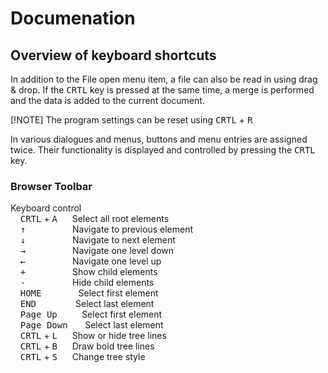 # Documenation

## Overview of keyboard shortcuts
In addition to the File open menu item, a file can also be read in using drag & drop. If the <kbd>CRTL</kbd> key is pressed at the same time, a merge is performed and the data is added to the current document.

 [!NOTE] The program settings can be reset using <kbd>CRTL</kbd> + <kbd>R</kbd>

In various dialogues and menus, buttons and menu entries are assigned twice. Their functionality is displayed and controlled by pressing the <kbd>CRTL</kbd> key.

### Browser Toolbar
Keyboard control<br>
    <kbd>CRTL</kbd> + <kbd>A</kbd>      Select all root elements<br>
    <kbd>&uarr;</kbd>                   Navigate to previous element<br>
    <kbd>&darr;</kbd>                   Navigate to next element<br>
    <kbd>&rarr;</kbd>                   Navigate one level down<br>
    <kbd>&larr;</kbd>                   Navigate one level up<br>
    <kbd>\+</kbd>                    Show child elements<br>
    <kbd>\-</kbd>                    Hide child elements<br>
    <kbd>HOME</kbd>                Select first element<br>
    <kbd>END</kbd>                 Select last element<br>
    <kbd>Page Up</kbd>           Select first element<br>
    <kbd>Page Down</kbd>        Select last element<br>
    <kbd>CRTL</kbd> + <kbd>L</kbd>      Show or hide tree lines<br>
    <kbd>CRTL</kbd> + <kbd>B</kbd>      Draw bold tree lines<br>
    <kbd>CRTL</kbd> + <kbd>S</kbd>      Change tree style<br>
